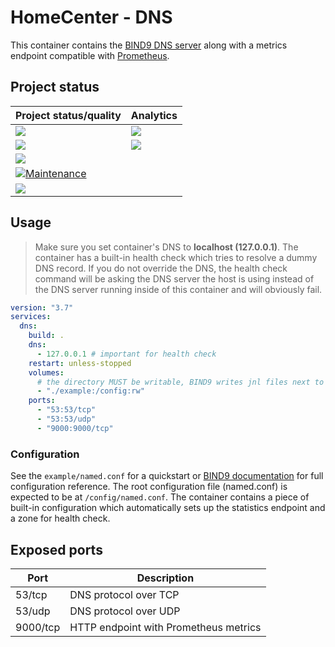 # HomeCenter - DNS
This container contains the [BIND9 DNS server](https://www.isc.org/bind/) along with a metrics endpoint compatible with [Prometheus](https://prometheus.io/).

## Project status

| Project status/quality | Analytics |
|--------|---------------|
| ![](https://snyk.io/test/github/homecentr/docker-dns/badge.svg) | [![](https://img.shields.io/docker/pulls/homecentr/dns.svg)](https://hub.docker.com/repository/docker/homecentr/dns) |
| [![](https://img.shields.io/github/issues-raw/homecentr/docker-dns/bug?label=open%20bugs)](https://github.com/homecentr/docker-dns/labels/bug) | [![](https://images.microbadger.com/badges/version/homecentr/dns.svg)](https://hub.docker.com/repository/docker/homecentr/dns) |
| [![](https://img.shields.io/github/license/homecentr/docker-dns)](https://github.com/homecentr/docker-dns/blob/master/LICENSE) |
| [![Maintenance](https://img.shields.io/badge/Maintained%3F-yes-green.svg)](https://github.com/homecentr/docker-dns/graphs/commit-activity) |
| ![](https://github.com/homecentr/docker-dns/workflows/CI%2FCD%20on%20master/badge.svg) |

## Usage

> Make sure you set container's DNS to **localhost (127.0.0.1)**. The container has a built-in health check which tries to resolve a dummy DNS record. If you do not override the DNS, the health check command will be asking the DNS server the host is using instead of the DNS server running inside of this container and will obviously fail.

```yml
version: "3.7"
services:
  dns:
    build: .
    dns:
      - 127.0.0.1 # important for health check
    restart: unless-stopped
    volumes:
      # the directory MUST be writable, BIND9 writes jnl files next to the configuration
      - "./example:/config:rw"
    ports:
      - "53:53/tcp"
      - "53:53/udp"
      - "9000:9000/tcp"
```

### Configuration
See the `example/named.conf` for a quickstart or [BIND9 documentation](https://kb.isc.org/docs/aa-01031) for full configuration reference. The root configuration file (named.conf) is expected to be at `/config/named.conf`. The container contains a piece of built-in configuration which automatically sets up the statistics endpoint and a zone for health check.

## Exposed ports

| Port | Description |
|------|-------------|
| 53/tcp | DNS protocol over TCP |
| 53/udp | DNS protocol over UDP |
| 9000/tcp | HTTP endpoint with Prometheus metrics |